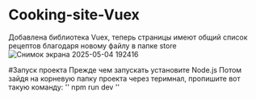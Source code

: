 # Cooking-site-Vuex
Добавлена библиотека Vuex, теперь страницы имеют общий список рецептов благодаря новому файлу в папке store
![Снимок экрана 2025-05-04 192416](https://github.com/user-attachments/assets/0f42e364-9984-4342-9934-744c961dafbd)

#Запуск проекта
Прежде чем запускать установите Node.js
Потом зайдя на корневую папку проекта через теримнал, пропишите вот такую команду:
''
npm run dev
''
